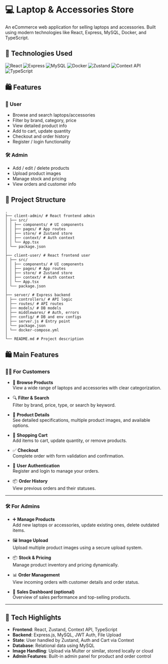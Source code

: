 # 💻 Laptop & Accessories Store

An eCommerce web application for selling laptops and accessories. Built using modern technologies like React, Express, MySQL, Docker, and TypeScript.

## 🚀 Technologies Used

![React](https://img.shields.io/badge/React-20232a?style=flat-square&logo=react&logoColor=61DAFB)
![Express](https://img.shields.io/badge/Express.js-404D59?style=flat-square)
![MySQL](https://img.shields.io/badge/MySQL-005C84?style=flat-square&logo=mysql&logoColor=white)
![Docker](https://img.shields.io/badge/Docker-2496ED?style=flat-square&logo=docker&logoColor=white)
![Zustand](https://img.shields.io/badge/Zustand-black?style=flat-square)
![Context API](https://img.shields.io/badge/Context%20API-61DAFB?style=flat-square&logo=react)
![TypeScript](https://img.shields.io/badge/TypeScript-3178C6?style=flat-square&logo=typescript&logoColor=white)

## 🛍 Features

### 👥 User
- Browse and search laptops/accessories
- Filter by brand, category, price
- View detailed product info
- Add to cart, update quantity
- Checkout and order history
- Register / login functionality

### 🛠 Admin
- Add / edit / delete products
- Upload product images
- Manage stock and pricing
- View orders and customer info

## 📁 Project Structure
```
.
├── client-admin/ # React frontend admin
│ ├── src/
│ │ ├── components/ # UI components
│ │ ├── pages/ # App routes
│ │ ├── store/ # Zustand store
│ │ ├── context/ # Auth context
│ │ └── App.tsx
│ └── package.json
│ 
├── client-user/ # React frontend user
│ ├── src/
│ │ ├── components/ # UI components
│ │ ├── pages/ # App routes
│ │ ├── store/ # Zustand store
│ │ ├── context/ # Auth context
│ │ └── App.tsx
│ └── package.json
│
├── server/ # Express backend
│ ├── controllers/ # API logic
│ ├── routes/ # API routes
│ ├── models/ # DB models
│ ├── middlewares/ # Auth, errors
│ ├── config/ # DB and env configs
│ ├── server.js # Entry point
│ └── package.json
│ └── docker-compose.yml
│ 
└── README.md # Project description
```

## 🛍 Main Features

### 👨‍💻 For Customers

- 🔎 **Browse Products**  
  View a wide range of laptops and accessories with clear categorization.

- 🔍 **Filter & Search**  
  Filter by brand, price, type, or search by keyword.

- 📄 **Product Details**  
  See detailed specifications, multiple product images, and available options.

- 🛒 **Shopping Cart**  
  Add items to cart, update quantity, or remove products.

- ✅ **Checkout**  
  Complete order with form validation and confirmation.

- 👤 **User Authentication**  
  Register and login to manage your orders.

- 📦 **Order History**  
  View previous orders and their statuses.

---

### 🛠 For Admins

- ➕ **Manage Products**  
  Add new laptops or accessories, update existing ones, delete outdated items.

- 🖼️ **Image Upload**  
  Upload multiple product images using a secure upload system.

- 📦 **Stock & Pricing**  
  Manage product inventory and pricing dynamically.

- 📊 **Order Management**  
  View incoming orders with customer details and order status.

- 🧾 **Sales Dashboard (optional)**  
  Overview of sales performance and top-selling products.

---

## 🧠 Tech Highlights

- **Frontend**: React, Zustand, Context API, TypeScript  
- **Backend**: Express.js, MySQL, JWT Auth, File Upload  
- **State**: User handled by Zustand, Auth and Cart via Context  
- **Database**: Relational data using MySQL  
- **Image Handling**: Upload via Multer or similar, stored locally or cloud  
- **Admin Features**: Built-in admin panel for product and order control



